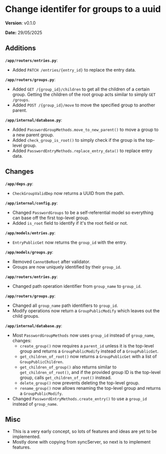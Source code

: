 # Change identifer for groups to a uuid

**Version**: v0.1.0

**Date:** 29/05/2025

## Additions

**`/app/routers/entries.py`**:

* Added `PATCH /entries/{entry_id}` to replace the entry data.

**`/app/routers/groups.py`**:

* Added `GET /{group_id}/children` to get all the children of a certain group. Getting the children of
  the root group acts similar to simply `GET /groups`.
* Added `POST /{group_id}/move` to move the specified group to another parent.

**`/app/internal/database.py`**:

* Added `PasswordGroupMethods.move_to_new_parent()` to move a group to a new parent group.
* Added `check_group_is_root()` to simply check if the group is the top-level group.
* Added `PasswordEntryMethods.replace_entry_data()` to replace entry data.

## Changes

**`/app/deps.py`**:

* `CheckGroupValidDep` now returns a UUID from the path.

**`/app/internal/config.py`**:

* Changed `PasswordGroups` to be a self-referential model so everything can base off the first top-level group.
* Added `is_root` field to identify if it's the root field or not.

**`/app/models/entries.py`**:

* `EntryPublicGet` now returns the `group_id` with the entry.

**`/app/models/groups.py`**:

* Removed `CannotBeRoot` after validator.
* Groups are now uniquely identified by their `group_id`.

**`/app/routers/entries.py`**:

* Changed path operation identifier from `group_name` to `group_id`.

**`/app/routers/groups.py`**:

* Changed all `group_name` path identifiers to `group_id`.
* Modify operations now return a `GroupPublicModify` which leaves out the child groups.

**`/app/internal/database.py`**:

* Most `PasswordGroupMethods` now uses `group_id` instead of `group_name`, changes:
  * `create_group()` now requires a `parent_id` unless it is the top-level group
    and returns a `GroupPublicModify` instead of a `GroupPublicGet`.
  * `get_children_of_root()` now returns a `GroupPublicGet` with a list of `GroupPublicChildren`.
  * `get_children_of_group()` also returns similar to `get_children_of_root()`, and if the provided group ID is
    the top-level group, calls `get_children_of_root()` instead.
  * `delete_group()` now prevents deleting the top-level group.
  * `rename_group()` now allows renaming the top-level group and returns a `GroupPublicModify`.
* Changed `PasswordEntryMethods.create_entry()` to use a `group_id` instead of `group_name`.

## Misc

* This is a very early concept, so lots of features and ideas are yet to be implemented.
* Mostly done with copying from syncServer, so next is to implement features.

